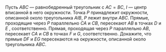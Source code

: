 Пусть  $ABC$ —  равнобедренный треугольник с   $AC=BC$, $I$ — центр вписанной в него окружности. Точка  $P$ принадлежит окружности, описанной около треугольника  $AIB$, $P$ лежит внутри  $ABC$. Прямые, проходящие через $P$  параллельно  $CA$ и $CB$, пересекают  $AB$ в точках  $D$ и $E$ , соответственно. Прямая, проходящая через $P$  параллельно  $AB$, пересекает $CA$  и $CB$  в точках $F$ и $G$, соответственно. Докажите, что прямые  $DF$  и  $EG$ пересекаются на окружности, описанной около треугольника $ABC$.